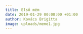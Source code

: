 ```yaml
---
title: Első mém
date: 2019-01-29 00:00:00 +01:00
author: Kovács Brigitta
image: uploads/meme1.jpg
---
```


